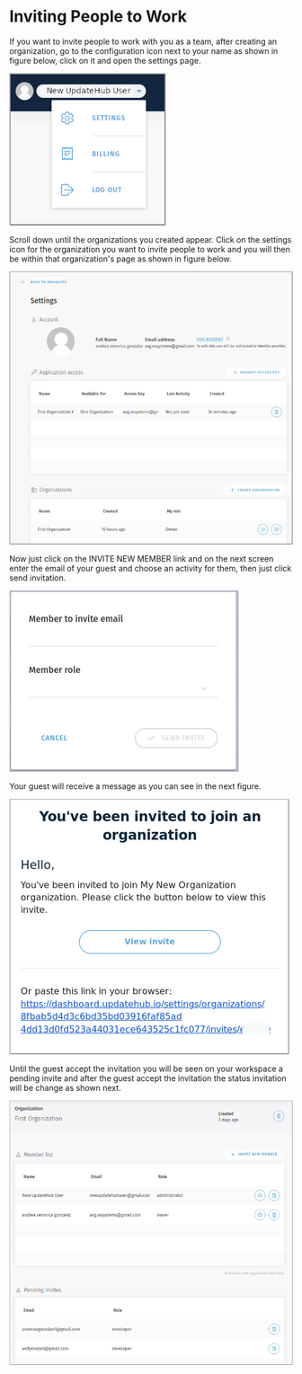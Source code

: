 # Inviting People to Work

If you want to invite people to work with you as a team, after creating an organization, go to the configuration icon next to your name as shown in figure below, click on it and open the settings page.

![](../../.gitbook/assets/dropdownnewusr.png)

Scroll down until the organizations you created appear. Click on the settings icon for the organization you want to invite people to work and you will then be within that organization's page as shown in figure below.

![](../../.gitbook/assets/organizationkeycreated2.png)

Now just click on the INVITE NEW MEMBER link and on the next screen enter the email of your guest and choose an activity for them, then just click send invitation.

![](../../.gitbook/assets/memberinvite.png)

Your guest will receive a message as you can see in the next figure.

![](../../.gitbook/assets/invitationemail.png)

 Until the guest accept the invitation you will be seen on your workspace a pending invite and after the guest accept the invitation the status invitation will be change as shown next.

![](../../.gitbook/assets/pending1.png)
